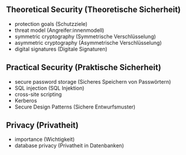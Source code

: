 ## Theoretical Security (Theoretische Sicherheit)

- protection goals (Schutzziele)
- threat model (Angreifer:innenmodell)
- symmetric cryptography (Symmetrische Verschlüsselung)
- asymmetric cryptography (Asymmetrische Verschlüsselung)
- digital signatures (Digitale Signaturen)

## Practical Security (Praktische Sicherheit)

- secure password storage (Sicheres Speichern von Passwörtern)
- SQL injection (SQL Injektion)
- cross-site scripting
- Kerberos
- Secure Design Patterns (Sichere Entwurfsmuster)

## Privacy (Privatheit)

- importance (Wichtigkeit)
- database privacy (Privatheit in Datenbanken)
